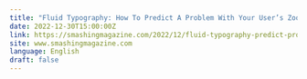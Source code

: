 ```yaml
---
title: "Fluid Typography: How To Predict A Problem With Your User’s Zoom-In"
date: 2022-12-30T15:00:00Z
link: https://smashingmagazine.com/2022/12/fluid-typography-predict-problem-users-zoom-in/?utm_medium=RSS&utm_source=news.12bit.vn
site: www.smashingmagazine.com
language: English
draft: false
---
```

